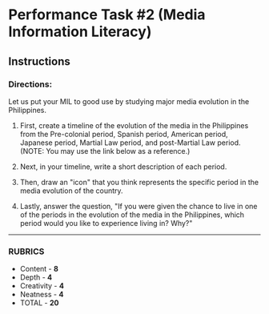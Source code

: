 # Performance Task #2 (Media Information Literacy)

## Instructions

### Directions:

Let us put your MIL to good use by studying major media evolution in the Philippines.

1. First, create a timeline of the evolution of the media in the Philippines
   from the Pre-colonial period, Spanish period, American period, Japanese period,
   Martial Law period, and post-Martial Law period. (NOTE: You may use the link below as a reference.)

2. Next, in your timeline, write a short description of each period.

3. Then, draw an "icon" that you think represents the specific period in
   the media evolution of the country.

4. Lastly, answer the question, "If you were given the chance to live in
   one of the periods in the evolution of the media in the Philippines, which
   period would you like to experience living in? Why?"

---

### RUBRICS

- Content - **8**
- Depth - **4**
- Creativity - **4**
- Neatness - **4**
- TOTAL - **20**
